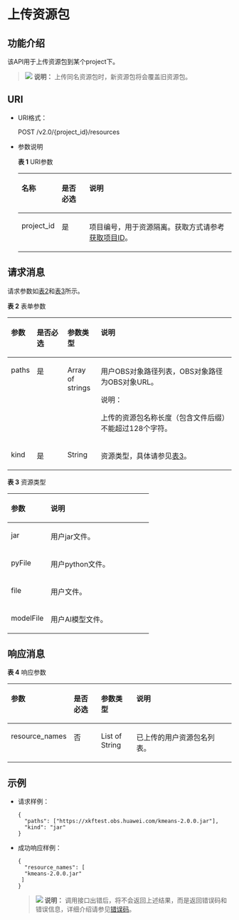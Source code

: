 # 上传资源包<a name="dli_02_0130"></a>

## 功能介绍<a name="zh-cn_topic_0103345069_zh-cn_topic_0102902530_s1f0e4fd3d502405199f36f78e68721aa"></a>

该API用于上传资源包到某个project下。

>![](public_sys-resources/icon-note.gif) **说明：** 
>上传同名资源包时，新资源包将会覆盖旧资源包。

## URI<a name="zh-cn_topic_0103345069_zh-cn_topic_0102902530_s9e1b8ec5b57c422a942b19835da7d66e"></a>

-   URI格式：

    POST /v2.0/\{project\_id\}/resources

-   参数说明

    **表 1**  URI参数

    <a name="zh-cn_topic_0103345069_zh-cn_topic_0102902530_zh-cn_topic_0069077803_table60779388"></a>
    <table><thead align="left"><tr id="zh-cn_topic_0103345069_zh-cn_topic_0102902530_zh-cn_topic_0069077803_row61411666"><th class="cellrowborder" valign="top" width="16.34%" id="mcps1.2.4.1.1"><p id="zh-cn_topic_0103345069_zh-cn_topic_0102902530_a420a62a594f9410eaea229ffc8037a61"><a name="zh-cn_topic_0103345069_zh-cn_topic_0102902530_a420a62a594f9410eaea229ffc8037a61"></a><a name="zh-cn_topic_0103345069_zh-cn_topic_0102902530_a420a62a594f9410eaea229ffc8037a61"></a>名称</p>
    </th>
    <th class="cellrowborder" valign="top" width="13.16%" id="mcps1.2.4.1.2"><p id="zh-cn_topic_0103345069_zh-cn_topic_0102902530_zh-cn_topic_0069077803_p873025824211"><a name="zh-cn_topic_0103345069_zh-cn_topic_0102902530_zh-cn_topic_0069077803_p873025824211"></a><a name="zh-cn_topic_0103345069_zh-cn_topic_0102902530_zh-cn_topic_0069077803_p873025824211"></a>是否必选</p>
    </th>
    <th class="cellrowborder" valign="top" width="70.5%" id="mcps1.2.4.1.3"><p id="zh-cn_topic_0103345069_zh-cn_topic_0102902530_a692d3cd97b464aed90ba6d841900a4a5"><a name="zh-cn_topic_0103345069_zh-cn_topic_0102902530_a692d3cd97b464aed90ba6d841900a4a5"></a><a name="zh-cn_topic_0103345069_zh-cn_topic_0102902530_a692d3cd97b464aed90ba6d841900a4a5"></a>说明</p>
    </th>
    </tr>
    </thead>
    <tbody><tr id="zh-cn_topic_0103345069_zh-cn_topic_0102902530_zh-cn_topic_0069077803_row48589216"><td class="cellrowborder" valign="top" width="16.34%" headers="mcps1.2.4.1.1 "><p id="zh-cn_topic_0103345069_zh-cn_topic_0102902530_zh-cn_topic_0069077803_p43412436"><a name="zh-cn_topic_0103345069_zh-cn_topic_0102902530_zh-cn_topic_0069077803_p43412436"></a><a name="zh-cn_topic_0103345069_zh-cn_topic_0102902530_zh-cn_topic_0069077803_p43412436"></a>project_id</p>
    </td>
    <td class="cellrowborder" valign="top" width="13.16%" headers="mcps1.2.4.1.2 "><p id="zh-cn_topic_0103345069_zh-cn_topic_0102902530_zh-cn_topic_0069077803_p26746391"><a name="zh-cn_topic_0103345069_zh-cn_topic_0102902530_zh-cn_topic_0069077803_p26746391"></a><a name="zh-cn_topic_0103345069_zh-cn_topic_0102902530_zh-cn_topic_0069077803_p26746391"></a>是</p>
    </td>
    <td class="cellrowborder" valign="top" width="70.5%" headers="mcps1.2.4.1.3 "><p id="p1310472724012"><a name="p1310472724012"></a><a name="p1310472724012"></a>项目编号，用于资源隔离。获取方式请参考<a href="获取项目ID.md">获取项目ID</a>。</p>
    </td>
    </tr>
    </tbody>
    </table>


## 请求消息<a name="zh-cn_topic_0103345069_zh-cn_topic_0102902530_section20458182103"></a>

请求参数如[表2](#zh-cn_topic_0103345069_table15652850161319)和[表3](#zh-cn_topic_0103345069_table399612265336)所示。

**表 2**  表单参数

<a name="zh-cn_topic_0103345069_table15652850161319"></a>
<table><thead align="left"><tr id="zh-cn_topic_0103345069_row14655150181315"><th class="cellrowborder" valign="top" width="11.469360007769252%" id="mcps1.2.5.1.1"><p id="zh-cn_topic_0103345069_p19655165018138"><a name="zh-cn_topic_0103345069_p19655165018138"></a><a name="zh-cn_topic_0103345069_p19655165018138"></a>参数</p>
</th>
<th class="cellrowborder" valign="top" width="13.673885597746915%" id="mcps1.2.5.1.2"><p id="zh-cn_topic_0103345069_p12656115010136"><a name="zh-cn_topic_0103345069_p12656115010136"></a><a name="zh-cn_topic_0103345069_p12656115010136"></a>是否必选</p>
</th>
<th class="cellrowborder" valign="top" width="14.907254540157327%" id="mcps1.2.5.1.3"><p id="zh-cn_topic_0103345069_p76571350131316"><a name="zh-cn_topic_0103345069_p76571350131316"></a><a name="zh-cn_topic_0103345069_p76571350131316"></a>参数类型</p>
</th>
<th class="cellrowborder" valign="top" width="59.94949985432649%" id="mcps1.2.5.1.4"><p id="zh-cn_topic_0103345069_p1165735061311"><a name="zh-cn_topic_0103345069_p1165735061311"></a><a name="zh-cn_topic_0103345069_p1165735061311"></a>说明</p>
</th>
</tr>
</thead>
<tbody><tr id="zh-cn_topic_0103345069_row163311005113"><td class="cellrowborder" valign="top" width="11.469360007769252%" headers="mcps1.2.5.1.1 "><p id="zh-cn_topic_0103345069_p12331150116"><a name="zh-cn_topic_0103345069_p12331150116"></a><a name="zh-cn_topic_0103345069_p12331150116"></a>paths</p>
</td>
<td class="cellrowborder" valign="top" width="13.673885597746915%" headers="mcps1.2.5.1.2 "><p id="zh-cn_topic_0103345069_p53321202013"><a name="zh-cn_topic_0103345069_p53321202013"></a><a name="zh-cn_topic_0103345069_p53321202013"></a>是</p>
</td>
<td class="cellrowborder" valign="top" width="14.907254540157327%" headers="mcps1.2.5.1.3 "><p id="zh-cn_topic_0103345069_p123324013118"><a name="zh-cn_topic_0103345069_p123324013118"></a><a name="zh-cn_topic_0103345069_p123324013118"></a>Array of strings</p>
</td>
<td class="cellrowborder" valign="top" width="59.94949985432649%" headers="mcps1.2.5.1.4 "><p id="p14581930133417"><a name="p14581930133417"></a><a name="p14581930133417"></a>用户OBS对象路径列表，OBS对象路径为OBS对象URL。</p>
<div class="note" id="note1083913410349"><a name="note1083913410349"></a><a name="note1083913410349"></a><span class="notetitle"> 说明： </span><div class="notebody"><p id="p20841134133413"><a name="p20841134133413"></a><a name="p20841134133413"></a>上传的资源包名称长度（包含文件后缀）不能超过128个字符。</p>
</div></div>
</td>
</tr>
<tr id="zh-cn_topic_0103345069_row8188511245"><td class="cellrowborder" valign="top" width="11.469360007769252%" headers="mcps1.2.5.1.1 "><p id="zh-cn_topic_0103345069_p14188710411"><a name="zh-cn_topic_0103345069_p14188710411"></a><a name="zh-cn_topic_0103345069_p14188710411"></a>kind</p>
</td>
<td class="cellrowborder" valign="top" width="13.673885597746915%" headers="mcps1.2.5.1.2 "><p id="zh-cn_topic_0103345069_p171880114414"><a name="zh-cn_topic_0103345069_p171880114414"></a><a name="zh-cn_topic_0103345069_p171880114414"></a>是</p>
</td>
<td class="cellrowborder" valign="top" width="14.907254540157327%" headers="mcps1.2.5.1.3 "><p id="zh-cn_topic_0103345069_p12188811343"><a name="zh-cn_topic_0103345069_p12188811343"></a><a name="zh-cn_topic_0103345069_p12188811343"></a>String</p>
</td>
<td class="cellrowborder" valign="top" width="59.94949985432649%" headers="mcps1.2.5.1.4 "><p id="zh-cn_topic_0103345069_p0188191542"><a name="zh-cn_topic_0103345069_p0188191542"></a><a name="zh-cn_topic_0103345069_p0188191542"></a>资源类型，具体请参见<a href="#zh-cn_topic_0103345069_table399612265336">表3</a>。</p>
</td>
</tr>
</tbody>
</table>

**表 3**  资源类型

<a name="zh-cn_topic_0103345069_table399612265336"></a>
<table><thead align="left"><tr id="zh-cn_topic_0103345069_row7997526203318"><th class="cellrowborder" valign="top" width="28.000000000000004%" id="mcps1.2.3.1.1"><p id="zh-cn_topic_0103345069_p799752614334"><a name="zh-cn_topic_0103345069_p799752614334"></a><a name="zh-cn_topic_0103345069_p799752614334"></a>参数</p>
</th>
<th class="cellrowborder" valign="top" width="72%" id="mcps1.2.3.1.2"><p id="zh-cn_topic_0103345069_p3997142610332"><a name="zh-cn_topic_0103345069_p3997142610332"></a><a name="zh-cn_topic_0103345069_p3997142610332"></a>说明</p>
</th>
</tr>
</thead>
<tbody><tr id="zh-cn_topic_0103345069_row1499782619333"><td class="cellrowborder" valign="top" width="28.000000000000004%" headers="mcps1.2.3.1.1 "><p id="zh-cn_topic_0103345069_p1199718260334"><a name="zh-cn_topic_0103345069_p1199718260334"></a><a name="zh-cn_topic_0103345069_p1199718260334"></a>jar</p>
</td>
<td class="cellrowborder" valign="top" width="72%" headers="mcps1.2.3.1.2 "><p id="zh-cn_topic_0103345069_p6997172615334"><a name="zh-cn_topic_0103345069_p6997172615334"></a><a name="zh-cn_topic_0103345069_p6997172615334"></a>用户jar文件。</p>
</td>
</tr>
<tr id="zh-cn_topic_0103345069_row5997132613314"><td class="cellrowborder" valign="top" width="28.000000000000004%" headers="mcps1.2.3.1.1 "><p id="zh-cn_topic_0103345069_p11997326103318"><a name="zh-cn_topic_0103345069_p11997326103318"></a><a name="zh-cn_topic_0103345069_p11997326103318"></a>pyFile</p>
</td>
<td class="cellrowborder" valign="top" width="72%" headers="mcps1.2.3.1.2 "><p id="zh-cn_topic_0103345069_p18997182663319"><a name="zh-cn_topic_0103345069_p18997182663319"></a><a name="zh-cn_topic_0103345069_p18997182663319"></a>用户python文件。</p>
</td>
</tr>
<tr id="zh-cn_topic_0103345069_row6571522163414"><td class="cellrowborder" valign="top" width="28.000000000000004%" headers="mcps1.2.3.1.1 "><p id="zh-cn_topic_0103345069_p1577228344"><a name="zh-cn_topic_0103345069_p1577228344"></a><a name="zh-cn_topic_0103345069_p1577228344"></a>file</p>
</td>
<td class="cellrowborder" valign="top" width="72%" headers="mcps1.2.3.1.2 "><p id="zh-cn_topic_0103345069_p257132215341"><a name="zh-cn_topic_0103345069_p257132215341"></a><a name="zh-cn_topic_0103345069_p257132215341"></a>用户文件。</p>
</td>
</tr>
<tr id="row763784992115"><td class="cellrowborder" valign="top" width="28.000000000000004%" headers="mcps1.2.3.1.1 "><p id="p6638249152111"><a name="p6638249152111"></a><a name="p6638249152111"></a>modelFile</p>
</td>
<td class="cellrowborder" valign="top" width="72%" headers="mcps1.2.3.1.2 "><p id="p20638154912216"><a name="p20638154912216"></a><a name="p20638154912216"></a>用户AI模型文件。</p>
</td>
</tr>
</tbody>
</table>

## 响应消息<a name="zh-cn_topic_0103345069_zh-cn_topic_0102902530_sd1ecb66580054b2ea403be8b2272a2c7"></a>

**表 4**  响应参数

<a name="zh-cn_topic_0103345069_zh-cn_topic_0102902530_zh-cn_topic_0069077927_table56638444"></a>
<table><thead align="left"><tr id="zh-cn_topic_0103345069_zh-cn_topic_0102902530_zh-cn_topic_0069077927_row48911609"><th class="cellrowborder" valign="top" width="21.65%" id="mcps1.2.5.1.1"><p id="zh-cn_topic_0103345069_zh-cn_topic_0102902530_ae076f6b3f1bf463b9cc087fc566253d5"><a name="zh-cn_topic_0103345069_zh-cn_topic_0102902530_ae076f6b3f1bf463b9cc087fc566253d5"></a><a name="zh-cn_topic_0103345069_zh-cn_topic_0102902530_ae076f6b3f1bf463b9cc087fc566253d5"></a>参数</p>
</th>
<th class="cellrowborder" valign="top" width="13.07%" id="mcps1.2.5.1.2"><p id="p11391563328"><a name="p11391563328"></a><a name="p11391563328"></a>是否必选</p>
</th>
<th class="cellrowborder" valign="top" width="16.32%" id="mcps1.2.5.1.3"><p id="zh-cn_topic_0103345069_zh-cn_topic_0102902530_a59685f4525af4d82a623288ff8ccb0f4"><a name="zh-cn_topic_0103345069_zh-cn_topic_0102902530_a59685f4525af4d82a623288ff8ccb0f4"></a><a name="zh-cn_topic_0103345069_zh-cn_topic_0102902530_a59685f4525af4d82a623288ff8ccb0f4"></a>参数类型</p>
</th>
<th class="cellrowborder" valign="top" width="48.96%" id="mcps1.2.5.1.4"><p id="zh-cn_topic_0103345069_zh-cn_topic_0102902530_zh-cn_topic_0069077927_p632718127368"><a name="zh-cn_topic_0103345069_zh-cn_topic_0102902530_zh-cn_topic_0069077927_p632718127368"></a><a name="zh-cn_topic_0103345069_zh-cn_topic_0102902530_zh-cn_topic_0069077927_p632718127368"></a>说明</p>
</th>
</tr>
</thead>
<tbody><tr id="zh-cn_topic_0103345069_zh-cn_topic_0102902530_row1458133461718"><td class="cellrowborder" valign="top" width="21.65%" headers="mcps1.2.5.1.1 "><p id="zh-cn_topic_0103345069_zh-cn_topic_0102902530_p5951203216223"><a name="zh-cn_topic_0103345069_zh-cn_topic_0102902530_p5951203216223"></a><a name="zh-cn_topic_0103345069_zh-cn_topic_0102902530_p5951203216223"></a>resource_names</p>
</td>
<td class="cellrowborder" valign="top" width="13.07%" headers="mcps1.2.5.1.2 "><p id="p1539210643213"><a name="p1539210643213"></a><a name="p1539210643213"></a>否</p>
</td>
<td class="cellrowborder" valign="top" width="16.32%" headers="mcps1.2.5.1.3 "><p id="zh-cn_topic_0103345069_zh-cn_topic_0102902530_p395113217222"><a name="zh-cn_topic_0103345069_zh-cn_topic_0102902530_p395113217222"></a><a name="zh-cn_topic_0103345069_zh-cn_topic_0102902530_p395113217222"></a>List of String</p>
</td>
<td class="cellrowborder" valign="top" width="48.96%" headers="mcps1.2.5.1.4 "><p id="zh-cn_topic_0103345069_zh-cn_topic_0102902530_p19527326229"><a name="zh-cn_topic_0103345069_zh-cn_topic_0102902530_p19527326229"></a><a name="zh-cn_topic_0103345069_zh-cn_topic_0102902530_p19527326229"></a>已上传的用户资源包名列表。</p>
</td>
</tr>
</tbody>
</table>

## 示例<a name="zh-cn_topic_0103345069_zh-cn_topic_0102902530_section17446171164041"></a>

-   请求样例：

    ```
    {
      "paths": ["https://xkftest.obs.huawei.com/kmeans-2.0.0.jar"],
      "kind": "jar"
    }
    ```

-   成功响应样例：

    ```
    {
      "resource_names": [
      "kmeans-2.0.0.jar"
     ]
    }
    ```

    >![](public_sys-resources/icon-note.gif) **说明：** 
    >调用接口出错后，将不会返回上述结果，而是返回错误码和错误信息，详细介绍请参见[错误码](错误码.md)。



